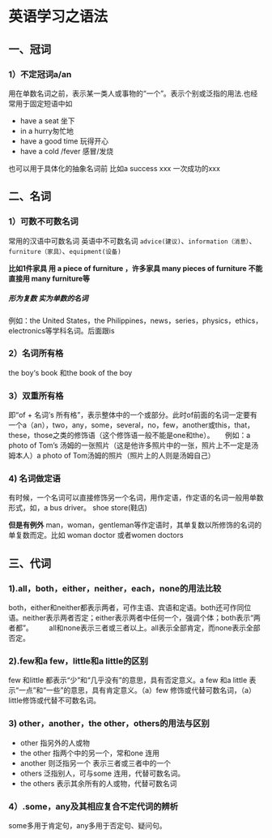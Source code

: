 # 英语学习之语法

## 一、冠词

### 1）不定冠词a/an

用在单数名词之前，表示某一类人或事物的“一个”。表示个别或泛指的用法.也经常用于固定短语中如

- have a seat 坐下
- in a hurry匆忙地
- have a good time 玩得开心
- have a cold /fever 感冒/发烧

也可以用于具体化的抽象名词前 比如a success xxx 一次成功的xxx


## 二、名词

### 1）可数不可数名词
常用的汉语中可数名词 英语中不可数名词 `advice(建议)`、`information（消息）`、`furniture（家具）`、`equipment(设备)`

**比如1件家具 用 a piece of furniture ，许多家具 many pieces of furniture   不能直接用 many furniture等**

##### 形为复数 实为单数的名词
例如：the United States，the Philippines，news，series，physics，ethics，electronics等学科名词。后面跟is

### 2）名词所有格
the boy‘s book  和the book of the boy

### 3）双重所有格
即“of + 名词’s 所有格”，表示整体中的一个或部分。此时of前面的名词一定要有一个a（an），two，any，some，several，no，few，another或this，that，these，those之类的修饰语（这个修饰语一般不能是one和the）。
　
例如：a photo of Tom’s 汤姆的一张照片（这是他许多照片中的一张，照片上不一定是汤姆本人）a photo of Tom汤姆的照片（照片上的人则是汤姆自己）
　
### 4) 名词做定语
有时候，一个名词可以直接修饰另一个名词，用作定语，作定语的名词一般用单数形式，如，a bus driver。  shoe store(鞋店)

**但是有例外** man，woman，gentleman等作定语时，其单复数以所修饰的名词的单复数而定。比如 woman doctor 或者women doctors

## 三、代词

### 1).all，both，either，neither，each，none的用法比较
both，either和neither都表示两者，可作主语、宾语和定语。both还可作同位语。neither表示两者否定；either表示两者中任何一个，强调个体；both表示“两者都”。
　　all和none表示三者或三者以上。all表示全部肯定，而none表示全部否定。
　　
### 2).few和a few，little和a little的区别

few 和little 都表示“少”和“几乎没有”的意思，具有否定意义。a few 和a little 表示“一点”和“一些”的意思，具有肯定意义。（a）few 修饰或代替可数名词，（a）little修饰或代替不可数名词。

### 3) other，another，the other，others的用法与区别

   - other 指另外的人或物
   - the other 指两个中的另一个，常和one 连用
   - another 则泛指另一个 表示三者或三者中的一个
   - others 泛指别人，可与some 连用，代替可数名词。
   - the others 表示其余所有的人或物，代替可数名词

### 4）.some，any及其相应复合不定代词的辨析
some多用于肯定句，any多用于否定句、疑问句。

　　
　　
